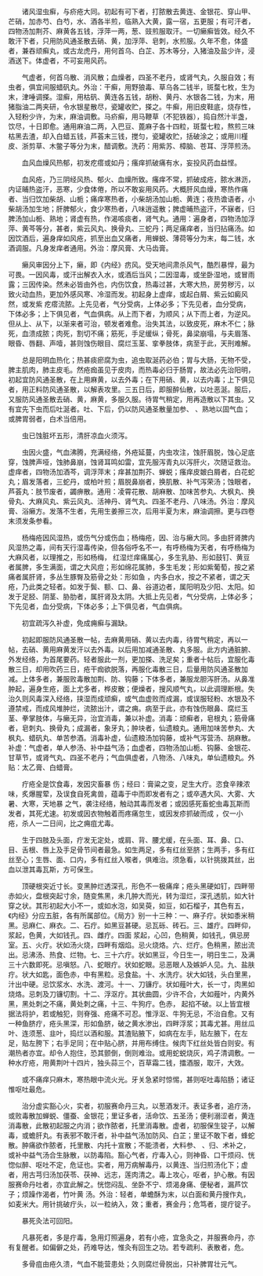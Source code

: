 <!-- { "loadSidebar": true } -->
　　诸风湿虫癣，与疥疮大同。初起有可下者，打脓散去黄连、金银花、穿山甲、芒硝，加赤芍、白芍，水、酒各半煎，临熟入大黄，露一宿，五更服；有可汗者，四物汤加荆芥、麻黄各五钱，浮萍一两，葱、豉煎服取汗。一切癞癣皆效。经久不敢汗下者，只用防风通圣散去硝、黄，加浮萍、皂刺，水煎服。久年不愈，体盛者，兼吞顽癣丸，或古龙虎丹，用何首乌、白芷、苏木等分，入猪油及盐少许，浸酒送下。体虚者，不可妄用风药。

　　气虚者，何首乌散、消风散；血燥者，四圣不老丹，或肾气丸，久服自效；有虫者，俱宜间服蜡矾丸。外治：干癣，用野狼毒、草乌各二钱半，斑蝥七枚，生为末，津唾调搽。湿癣，用枯矾、黄连各五钱，胡粉、黄丹、水银各二钱，为末，用猪脂油二两夹研，令水银星散尽，瓷罐收贮，搽之。牛癣，用旧皮鞋底，烧存性，入轻粉少许，为末，麻油调敷。马疥癣，用马鞭草（不犯铁器），捣自然汁半盏，饮尽，十日即愈。通用麻油二两，入巴豆、蓖麻子各十四粒，斑蝥七粒，熬煎三味枯黑去渣，却入白蜡五钱，芦荟末三钱，搅匀，瓷罐收贮，括破涂之；或用川槿皮、浙剪草、木鳖子等分为末，醋调敷。洗药：用紫苏、樟脑、苍耳、浮萍煎汤。

　　血风血燥风热郁，初发疙瘩或如丹；瘙痒抓破痛有水，妄投风药血益悭。

　　血风疮，乃三阴经风热、郁火、血燥所致。瘙痒不常，抓破成疮，脓水淋沥，内证晡热盗汗，恶寒，少食体倦，所以不敢妄用风药。大概肝风血燥，寒热作痛者、当归饮加柴胡、山栀；痛痒寒热者，小柴胡汤加山栀、黄连；夜热谵语者，小柴胡汤加生地；肝脾郁火，食少寒热者，八味逍遥散；脾虚晡热盗汗，不寐者，归脾汤加山栀、熟地；肾虚有热，作渴咳痰者，肾气丸。通用：遍身者，四物汤加浮萍、黄芩等分，甚者，紫云风丸、换骨丸、三蛇丹；两足痛痒者，当归拈痛汤。如因饮酒后，遍身痒如风疮，抓至出血又痛者，用蝉蜕、薄荷等分为末，每二钱，水酒调服。凡身发痒者通用。外治：摩风膏、大马齿膏。

　　癞风审因分上下，癞，即《内经》疠风。受天地间肃杀风气，酷烈暴悍，最为可畏。一因风毒，或汗出解衣入水，或酒后当风；二因湿毒，或坐卧湿地，或冒雨露；三因传染。然未必皆由外也，内伤饮食，热毒过甚，大寒大热，房劳秽污，以致火动血热，更加外感风寒、冷湿而发。初起身上虚痒，或起白屑、紫云如癜风然，或发紫 疙瘩流脓。上先见者，气分受病，上体必多；下先见者，血分受病，下体必多；上下俱见者，气血俱病。从上而下者，为顺风；从下而上者，为逆风。但从上、从下，以渐来者可治，顿发者难愈。治失其法，以致皮死，麻木不仁；脉死，血溃成脓；肉死，割切不痛；筋死，手足缓纵；骨死，鼻梁崩塌，与夫眉落、眼昏、唇翻、声噎，甚则蚀伤眼目、腐烂玉茎、挛拳肢体，病至于此，天刑难解。

　　总是阳明血热化；热甚痰瘀腐为虫，追虫取涎药必伯；胃与大肠，无物不受，脾主肌肉，肺主皮毛。然疮痂虽见于皮肉，而热毒必归于肠胃，故法必先治阳明，初起宜防风通圣散，在上用麻黄，以去外毒；在下用硝、黄，以去内毒；上下俱见者，用正料防风通圣散，以解表攻里。三五日后，即服醉仙散，以吐恶涎。服后，又服防风通圣散去硝、黄，麻黄，多服久服。待胃气稍定，用再造散以下其虫。又有宜先下虫而后吐涎者。吐、下后，仍以防风通圣散量加参、 、熟地以固气血；或脾胃弱者，白术当倍用。

　　虫已蚀脏坏五形，清肝凉血火须泻。

　　虫因火盛，气血沸腾，充满经络，外疮延蔓，内虫攻注，蚀肝眉脱，蚀心足底穿，蚀脾声哑，蚀肺鼻崩，蚀肾耳鸣如雷，宜先服泻青丸以泻肝火，次随证救治。虚痒者，四物汤加酒芩，调浮萍末；痒甚加荆芥、蝉蜕；瘙痒皮皴白屑者，白花蛇丸；眉发落者，三蛇丹，或柏叶煎；眉脱鼻崩者，换肌散、补气泻荣汤；蚀眼者，芦荟丸：肢节废者，蠲痹散。通用：凌霄花散、胡麻散、加味苦参丸、大枫丸、换骨丸、大麻风丸、紫云风丸、活神丹、肾气丸、四圣不老丹、八味汤。外治：摩风膏、浴癞方。发落不生者，先用生姜擦三次，后用半夏为末，麻油调擦。更与四卷末须发条参看。

　　杨梅疮因风湿热，或伤气分或伤血；杨梅疮，因、治与癞大同。多由肝肾脾内风湿热之毒，间有天行湿毒传染，但各俗呼名不一，有呼杨梅为天者，有呼杨梅为大麻风者，以理推之，形如杨梅， 红湿烂痒痛属心，多生乳胁、形如鼓钉、黄豆者属脾，多生满面，谓之大风痘；形如绵花属肺，多生毛发；形如紫葡萄，按之紧痛者属肝肾，多丛生豚臀及筋骨之处：形如鱼 ，内多白水，按之不紧者，谓之天 疮，乃此类之轻者。如发于鬓、额、口、鼻、谷道边者，属阳明及少阳、太阳。如发于足胫、阴茎、胁肋者，属肝肾及太阴。大抵上先见者，气分受病，上体必多；下先见者，血分受病，下体必多；上下俱见者，气血俱病。

　　初宜疏泻久补虚，免成痈癣与漏缺。

　　初起即服防风通圣散一帖，去麻黄用硝、黄以去内毒，待胃气稍定，再以一帖，去硝、黄用麻黄发汗以去外毒。以后用加减通圣散、丸多服。此方内通脏腑、外发经络，为首尾要药。轻者服此一剂，更加搽、洗足矣；重者十帖后，宜服化毒散三日，却用吹药三日，疮干痂欲脱落，再服化毒散三日，后量用防风通圣散加减。上体多者，兼服败毒散加荆、防、钩藤；下体多者，兼服龙胆泻肝汤。从鼻准肿起，遍身生疮，面上尤多者，桦皮散；便燥者，搜风顺气丸，以此调理断根。失治久则风毒深入经络，挟湿而成顽癣，或气血虚败而成漏，或误服轻粉、水银及不遵禁戒，而成风堆肿烂，流脓出汁，谓之痈。病至于此，亦有蚀伤眼鼻、腐烂玉茎、拳掌肢体，与癞无异，治宜消毒，兼以补虚。消毒：顽癣者，皂根丸；筋骨痛者，皂刺丸、换骨丸；成漏者，象牙丸；肿块者，仙遗粮丸。通用加味苦参丸、大枫丸、蜡矾丸、单苦参酒。消毒补虚，仙遗粮汤加钩藤，或补气泻营汤、胡麻散。补虚：气虚者，单人参汤、补中益气汤；血虚者，四物汤加山栀、钩藤、金银花、甘草节，或肾气丸、四圣不老丹；气血俱虚者，八物汤、八味丸，单仙遗粮丸。外贴：太乙膏、白蜡膏。

　　疔疮全是饮食毒，发因灾畜暴 伤；经曰：膏粱之变，足生大疔。恣食辛辣浓味，炙爆腥荤，及误食自死禽兽，蕴毒于中而即发者有之；或卒遇大风、大雾、大暑、大寒，天地暴 之气，袭注经络，触动其毒而发者；或因感死畜蛇虫毒瓦斯而发者，其死尤速。初发或因衣物触着而疼痛忽生，或因发疹抓破而成 ，仅一小疮，杀人一二日间，比之痈疽尤毒。

　　生于四肢及头面，疔发无定处，或肩、背、腰尤缓，在头面、耳、鼻、口、目、舌根、唇上及手足骨节间者最急。如生两足，多有红丝至脐；生两手，多有红丝至心；生唇、面、口内，多有红丝入喉者，俱难治。须急看，以针挑拨其丝，出血以泄其毒瓦斯，方可保生。

　　顶硬根突近寸长。变黑肿烂透深孔，形色不一极痛痒；疮头黑硬如钉，四畔带赤如火，盘根突起寸余，随变焦黑，未几肿大而光，转为湿烂，深孔透肌，如大针穿之状。其形初起大小不一，或如水泡，如吴萸，如豆，如石榴子，其色有五，《内经》分应五脏，各有所属部位。《局方》别一十三种：一、麻子疔。状如黍米稍黑。忌麻仁、麻衣。二、石疔。如黑豆甚硬。忌瓦砾、砖石。三、雄疔。四畔仰， 浆起，色黄，大如钱孔。四、雌疔。四面 浆起，心凹，色稍黄，如钱孔，俱忌房室。五、火疔。状如汤火烧，四畔有烟焰。忌火烧烙。六、烂疔。色稍黑，脓出流出。忌沸汤、热食、烂物。七、三十六疔。状如黑豆，今日生一，明日生二，及满三十六数即死。忌嗔怒。八、蛇眼疔。状如蛇眼。忌恶眼人及嫉妒人见。九、盐肤疔。状大如匙，面色赤，中有黑粒。忌食盐。十、水洗疔。状大如钱，头白里黑，汁出中硬。忌饮浆水、水洗、渡河。十一、刀镰疔。状如薤叶大，长一寸，肉黑如烧烙。忌刺及刀镰切割。十二、浮沤疔。其状曲圆，少许不合，大如薤叶，内黄外黑，黑处刺之不痛，黄处刺之痛，十三、牛狗疔。色赤， 起掐不破。以上皆宜根据法将护，若或触犯，则脊强、疮痛不可忍。惟浮沤、牛狗无忌，不治自愈。又有一种鱼脐疔，疮头黑深，形如鱼脐，破之黄水渗出，四畔浮浆；其毒尤甚。用丝瓜叶、连须葱、韭叶，捣烂以酒和服。其渣贴腋下，如病在左手，贴左腋下，在左足，贴左胯下；右手足同；在中贴心脐，并用布缚住。候肉下红丝处皆白则安。有潮热者亦宜。却令人抱住，恐其颤倒，倒则难治。或用蛇蜕烧灰，鸡子清调敷。一种水疔疮，用黄荆叶十四片，独头蒜三个，百草霜二钱，擂酒服，取汗，大效。

　　或不痛痒只麻木，寒热眼中流火光。牙关急紧时惊惕，甚则呕吐毒陷肠；诸证惟呕吐最危。

　　治分虚实豁心火，实者，初服赛命丹三丸，以葱酒发汗。表证多者，追疔汤，或败毒散加蝉蜕、僵蚕、金银花；里证多者，活命饮、五圣汤；便利溺涩者，黄连消毒散，此散初起服之内消；欲作脓者，托里消毒散。虚者，初服保生锭子，以解毒，或蟾肝丸。有表邪不敢汗者，补中益气汤加防风、白芷；里证不敢下者，蜂蛇散。肿痛欲作脓者，托里散、内托十宣散；不能溃者，大料参、 、归、术补之，或补中益气汤合生脉散，以防毒陷。豁心气者，疔毒入心，则神昏、口干烦闷、恍惚似醉、呕吐不定，危证也。实者，用万病解毒丹，以黄连、当归煎汤化下；虚者，用古芎归汤加茯苓、茯神、远志，莲肉清之。毒上攻心，呕者，护心散。有因服赛命丹吐者，亦宜此解之。恍惚闷乱、坐卧不宁、烦渴身痛、便秘者，漏芦饮子；烦躁作渴者，竹叶黄 汤。外治：轻者，单蟾酥为末，以白面和黄丹搜作丸，如麦米大。用针挑破疔头，以一粒纳入，效；重者，赛金丹；危笃者，提疔锭子。

　　暴死灸法可回阳。

　　凡暴死者，多是疔毒，急用灯照遍身，若有小疮，宜急灸之，并服赛命丹，亦有复醒者。如偏僻之处，药难导达，惟灸有回生之功。若专疏利、表散者，危。

　　多骨疽由疮久溃，气血不能营患处；久则腐烂骨脱出，只补脾胃壮元气。

